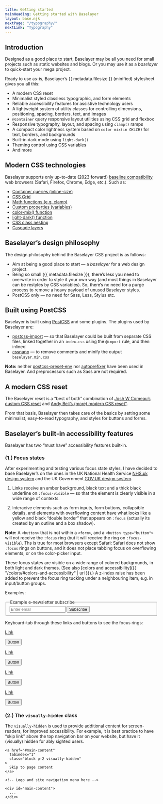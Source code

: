 ```yaml
---
title: Getting started
mainHeading: Getting started with Baselayer
layout: base.njk
nextPage: "/typography/"
nextLink: "Typography"
---
```


## Introduction

<p class="t-lg">Designed as a good place to start, Baselayer may be all you need for small projects such as static websites and blogs. Or you may use it as a <em>baselayer</em> to quick-start your mega project.</p>

Ready to use as-is, Baselayer’s {{ metadata.filesize }} (minified) stylesheet gives you all this:

* A modern CSS reset
* Minimalist styled classless typographic, and form elements
* Reliable accessibility features for assistive technology users
* A lightweight system of utility classes for controlling dimensions, positioning, spacing, borders, text, and images
* `@container` query responsive layout utilities using CSS grid and flexbox
* Responsive typography, layout, and spacing using `clamp()` ramps
* A compact color lightness system based on `color-mix(in OKLCH)` for text, borders, and backgrounds
* Built-in dark mode using `light-dark()`
* Theming control using CSS variables
* And more

## Modern CSS technologies

Baselayer supports only up-to-date (2023 forward) [baseline compatibility](https://developer.mozilla.org/en-US/docs/Glossary/Baseline/Compatibility) web browsers (Safari, Firefox, Chrome, Edge, etc.). Such as:

* [Container queries (inline-size)](https://caniuse.com/css-container-queries)
* [CSS Grid](https://caniuse.com/css-grid)
* [Math functions (e.g. clamp)](https://caniuse.com/?search=css%20math%20functions)
* [Custom properties (variables)](https://caniuse.com/css-variables)
* [color-mix() function](https://caniuse.com/?search=color-mix())
* [light-dark() function](https://caniuse.com/mdn-css_types_color_light-dark)
* [CSS class nesting](https://caniuse.com/css-nesting)
* [Cascade layers](https://caniuse.com/css-cascade-layers)

## Baselayer’s design philosophy

The design philosophy behind the Baselayer CSS project is as follows:

* Aim at being a good place to start — a _baselayer_ for a web design project.
* Being so small ({{ metadata.filesize }}), there’s less you need to overwrite in order to style it your own way (and most things in Baselayer can be restyles by CSS variables). So, there’s no need for a purge process to remove a heavy payload of unused Baselayer styles.
* PostCSS only — no need for Sass, Less, Stylus etc.

## Built using PostCSS

Baselayer is built using [PostCSS](https://postcss.org) and some plugins. The plugins used by Baselayer are:

* [postcss-import](https://github.com/postcss/postcss-import) — so that Baselayer could be built from separate CSS files, linked together in an `index.css` using the `@import` rule, and then inlined
* [cssnano](https://cssnano.co) — to remove comments and minify the output `baselayer.min.css`

**Note:** neither [postcss-preset-env](https://preset-env.cssdb.org) nor [autoprefixer](https://github.com/postcss/autoprefixer) have been used in Baselayer. And preprocessors such as Sass are not required.

## A modern CSS reset

The Baselayer reset is a “best of both” combination of [Josh W Comeau’s custom CSS reset](https://www.joshwcomeau.com/css/custom-css-reset/) and [Andy Bell’s (more) modern CSS reset”](https://andy-bell.co.uk/a-more-modern-css-reset/).

From that basis, Baselayer then takes care of the basics by setting some minimalist, easy-to-read typography, and styles for buttons and forms.

## Baselayer’s built-in accessibility features

Baselayer has two “must have” accessibility features built-in.

### (1.) Focus states

After experimenting and testing various focus state styles, I have decided to base Baselayer’s on the ones in the UK National Health Service [NHS.uk design system](https://design-system.service.gov.uk/get-started/focus-states/) and the UK Government [GOV.UK design system](https://design-system.service.gov.uk/get-started/focus-states/).

1. Links receive an amber background, black text and a thick black underline on `:focus-visible` — so that the element is clearly visible in a wide range of contexts.

2. Interacive elements such as form inputs, form buttons, collapsible details, and elements with overflowing content have what looks like a yellow and black “double border” that appears on `:focus` (actually its created by an outline and a box shadow).

**Note:** A `<button>` that is not within a `<form>`, and a `<button type="button">` will not receive the `:focus` ring (but it will receive the ring on `:focus-visible`). Ths is true for most browsers except Safari: Safari does not show `:focus` rings on buttons, and it does not place tabbing focus on overflowing elements, or on the color-picker input.

These focus states are visible on a wide range of colored backgrounds, in both light and dark themes. (See also [colors and accessibility]({{ "/colors/#colors-and-accessibility" | url }}).) A z-index raise has been added to prevent the focus ring tucking under a neighbouring item, e.g. in input/button groups.

Examples:

<form class="my-3">
  <fieldset class="flex">
    <legend>Example e-newsletter subscribe</legend>
    <input class="w-100%" type="email" id="example-input-email" placeholder="Enter email">
    <input type="submit" name="submit" value="Subscribe">
  </fieldset>
</form>

Keyboard-tab through these links and buttons to see the focus rings:

<div class="my-3 b-thin">
  <div class="grid sm:equal-4-cols">
    <div class="p-3 flex flex-column flex-center flex-middle bg-white bg-dark-invert">
    <p><a href="/#">Link</a></p>
    <p><button type="button">Button</button></p>
    </div>
    <div class="p-3 flex flex-column flex-center flex-middle bg-blue bg-700">
    <p><a class="t-blue t-200 hover:t-300" href="/#">Link</a></p>
    <p><button class="r-2" type="button">Button</button></p>
    </div>
    <div class="p-3 flex flex-column flex-center flex-middle bg-red bg-500 bg-dark-invert">
    <p><a class="t-blue t-200 hover:t-300" href="/#">Link</a></p>
    <p><button class="r-2" type="button">Button</button></p>
    </div>
    <div class="p-3 flex flex-column flex-center flex-middle bg-black bg-dark-invert">
    <p><a class="t-blue t-200 t-dark-invert hover:t-300" href="/#">Link</a></p>
    <p><button class="r-pill" type="button">Button</button></p>
    </div>
  </div>
</div>

### (2.) The `visually-hidden` class

The `visually-hidden` is used to provide additional content for screen-readers, for improved accessibility. For example, it is best practice to have “skip link” above the top navigation bar on your website, but have it (visually) hidden for ably sighted users.

```
<a href="#main-content"
  tabindex="1"
  class="block p-2 visually-hidden"
>
  Skip to page content
</a>

<!-- Logo and site navigation menu here -->

<div id="main-content">
  ...
</div>
```
